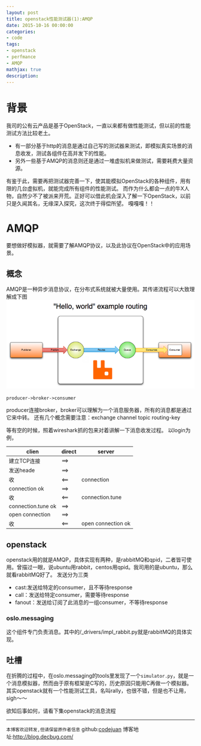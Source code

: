 ```yaml
---
layout: post
title: openstack性能测试器(1):AMQP
date: 2015-10-16 00:00:00
categories:
- code
tags: 
- openstack
- perfmance
- AMQP
mathjax: true
description: 
---
```


# 背景
我司的公有云产品是基于OpenStack，一直以来都有做性能测试，但以前的性能测试方法比较老土。

- 有一部分基于http的消息是通过自己写的测试器来测试，即模拟真实场景的消息收发，测试各组件在高并发下的性能。
- 另外一些基于AMQP的消息则还是通过一堆虚拟机来做测试，需要耗费大量资源。

有鉴于此，需要再把测试器完善一下，使其能模拟OpenStack的各种组件，用有限的几台虚拟机，就能完成所有组件的性能测试。
而作为什么都会一点的牛X人物，自然少不了被派来开荒。正好可以借此机会深入了解一下OpenStack，以前只是久闻其名，无缘深入探究，这次终于得偿所望。
嘎嘎嘎！！
<!--more-->

# AMQP
要想做好模拟器，就需要了解AMQP协议，以及此协议在OpenStack中的应用场景。

## 概念
AMQP是一种异步消息协议，在分布式系统就被大量使用。其传递流程可以大致理解成下图
![](https://raw.githubusercontent.com/CodeJuan/blog/master/source/image/amqp/hello-world-example-routing.png)
```
producer->broker->consumer
```
producer连接broker，broker可以理解为一个消息服务器，所有的消息都是通过它来中转。
还有几个概念需要注意：exchange channel topic routing-key


等有空的时候，照着wireshark抓的包来对着讲解一下消息收发过程。
以login为例，

clien|direct|server
-------|-------|----
建立TCP连接| ==>|
发送heade| ==>|
收| <==|connection
connection ok| ==>|
收| <==|connection.tune
connection.tune ok| ==>|
open connection| ==>|
收| <==|open connection ok


## openstack
openstack用的就是AMQP，具体实现有两种，是rabbitMQ和qpid，二者皆可使用。曾描过一眼，说ubuntu用rabbit，centos用qpid。我司用的是ubuntu，那么就看rabbitMQ好了。
发送分为三类
- cast:发送给特定的consumer，且不等待response
- call：发送给特定consumer，需要等待response
- fanout：发送给订阅了此消息的一组consumer，不等待response

### oslo.messaging
这个组件专门负责消息。其中的/_drivers/impl_rabbit.py就是rabbitMQ的具体实现。

## 吐槽
在折腾的过程中，在oslo.messaging的tools里发现了一个`simulator.py`，就是一个消息模拟器，然而由于原有框架是C写的，历史原因只能用C再做一个模拟器。
其实openstack就有一个性能测试工具，名叫rally，也很不错，但是也不让用，sigh～～


欲知后事如何，请看下集openstack的消息流程



----------------------------

`本博客欢迎转发,但请保留原作者信息`
github:[codejuan](https://github.com/CodeJuan)
博客地址:http://blog.decbug.com/

